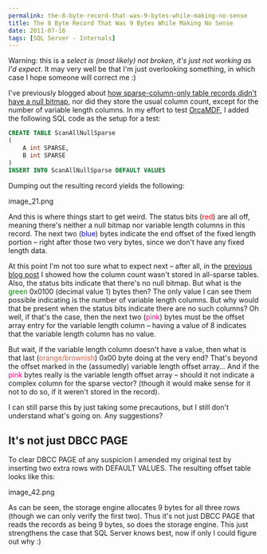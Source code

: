 ```yaml
---
permalink: the-8-byte-record-that-was-9-bytes-while-making-no-sense
title: The 8 Byte Record That Was 9 Bytes While Making No Sense
date: 2011-07-16
tags: [SQL Server - Internals]
---
```

Warning: this is a *select is (most likely) not broken, it's just not working as I'd expect*. It may very well be that I'm just overlooking something, in which case I hope someone will correct me :)

<!-- more -->

I've previously blogged about [how sparse-column-only table records didn't have a null bitmap](/the-null-bitmap-is-not-always-present-in-data-records/), nor did they store the usual column count, except for the number of variable length columns. In my effort to test [OrcaMDF](https://github.com/improvedk/OrcaMDF), I added the following SQL code as the setup for a test:

```sql
CREATE TABLE ScanAllNullSparse
(
	A int SPARSE,
	B int SPARSE
)
INSERT INTO ScanAllNullSparse DEFAULT VALUES
```

Dumping out the resulting record yields the following:

image_21.png

And this is where things start to get weird. The status bits (<span style="color: #ff0000;">red</span>) are all off, meaning there's neither a null bitmap nor variable length columns in this record. The next two (<span style="color: #0000ff;">blue</span>) bytes indicate the end offset of the fixed length portion – right after those two very bytes, since we don't have any fixed length data.

At this point I'm not too sure what to expect next – after all, in the [previous blog post](/the-null-bitmap-is-not-always-present-in-data-records/) I showed how the column count wasn't stored in all-sparse tables. Also, the status bits indicate that there's no null bitmap. But what is the <span style="color: #008000;">green</span> 0x0100 (decimal value 1) bytes then? The only value I can see them possible indicating is the number of variable length columns. But why would that be present when the status bits indicate there are no such columns? Oh well, if that's the case, then the next two (<span style="color: #ff0080;">pink</span>) bytes must be the offset array entry for the variable length column – having a value of 8 indicates that the variable length column has no value.

But wait, if the variable length column doesn't have a value, then what is that last (<span style="color: #d16349;">orange/brownish</span>) 0x00 byte doing at the very end? That's beyond the offset marked in the (assumedly) variable length offset array… And if the <span style="color: #ff0080;">pink</span> bytes really is the variable length offset array – should it not indicate a complex column for the sparse vector? (though it would make sense for it not to do so, if it weren't stored in the record).

I can still parse this by just taking some precautions, but I still don't understand what's going on. Any suggestions?

## It's not just DBCC PAGE

To clear DBCC PAGE of any suspicion I amended my original test by inserting two extra rows with DEFAULT VALUES. The resulting offset table looks like this:

image_42.png

As can be seen, the storage engine allocates 9 bytes for all three rows (though we can only verify the first two). Thus it's not just DBCC PAGE that reads the records as being 9 bytes, so does the storage engine. This just strengthens the case that SQL Server knows best, now if only I could figure out why :)
